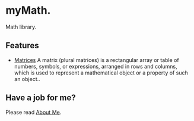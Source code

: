 # myMath.

Math library.

## Features

* [Matrices](./matrix) A matrix (plural matrices) is a rectangular array or table of numbers, symbols, or expressions, arranged in rows and columns, which is used to represent a mathematical object or a property of such an object..

 ## Have a job for me?
Please read [About Me](https://anhr.github.io/AboutMe/).
